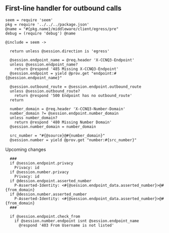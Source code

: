 First-line handler for outbound calls
-------------------------------------

    seem = require 'seem'
    pkg = require '../../../package.json'
    @name = "#{pkg.name}/middleware/client/egress/pre"
    debug = (require 'debug') @name

    @include = seem ->

      return unless @session.direction is 'egress'

      @session.endpoint_name = @req.header 'X-CCNQ3-Endpoint'
      unless @session.endpoint_name?
        return @respond '485 Missing X-CCNQ3-Endpoint'
      @session.endpoint = yield @prov.get "endpoint:#{@session.endpoint_name}"

      @session.outbound_route = @session.endpoint.outbound_route
      unless @session.outbound_route?
        return @respond '500 Endpoint has no outbound_route'
      return

      number_domain = @req.header 'X-CCNQ3-Number-Domain'
      number_domain ?= @session.endpoint.number_domain
      unless number_domain?
        return @respond '480 Missing Number Domain'
      @session.number_domain = number_domain

      src_number = "#{@source}@#{number_domain}"
      @session.number = yield @prov.get "number:#{src_number}"

Upcoming changes

      ###
      if @session.endpoint.privacy
        Privacy: id
      if @session.number.privacy
        Privacy: id
      if @dession.endpoint.asserted_number
        P-Asserted-Identity: <#{@session.endpoint_data.asserted_number}>@#{from_domain}
      if @dession.number.asserted_number
        P-Asserted-Identity: <#{@session.endpoint_data.asserted_number}>@#{from_domain}
      ###

      if @session.endpoint.check_from
        if @session.number.endpoint isnt @session.endpoint_name
          @respond '403 From Username is not listed'
